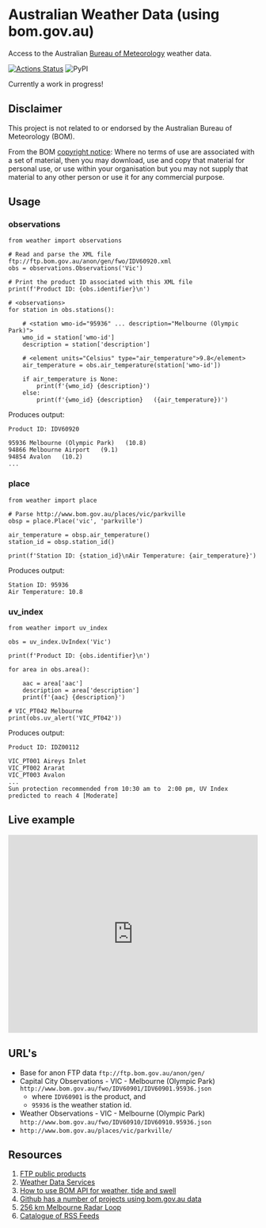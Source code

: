 # Australian Weather Data (using bom.gov.au)
Access to the Australian [Bureau of Meteorology](https://bom.gov.au/) weather data.

[![Actions Status](https://github.com/tonyallan/weather-au/workflows/weather-au-build/badge.svg)](https://github.com/tonyallan/weather-au/actions)
![PyPI](https://img.shields.io/pypi/v/weather-au)

Currently a work in progress!

## Disclaimer

This project is not related to or endorsed by the Australian Bureau of Meteorology (BOM). 

From the BOM [copyright notice](http://reg.bom.gov.au/other/copyright.shtml): Where no terms of use are associated with a set of material, then you may download, use and copy that material for personal use, or use within your organisation but you may not supply that material to any other person or use it for any commercial purpose.

## Usage

### observations

```python3
from weather import observations

# Read and parse the XML file ftp://ftp.bom.gov.au/anon/gen/fwo/IDV60920.xml
obs = observations.Observations('Vic')

# Print the product ID associated with this XML file
print(f'Product ID: {obs.identifier}\n')

# <observations>
for station in obs.stations():

    # <station wmo-id="95936" ... description="Melbourne (Olympic Park)">
    wmo_id = station['wmo-id']                                  
    description = station['description']

    # <element units="Celsius" type="air_temperature">9.8</element>
    air_temperature = obs.air_temperature(station['wmo-id'])

    if air_temperature is None:
        print(f'{wmo_id} {description}')
    else:
        print(f'{wmo_id} {description}   ({air_temperature})')
```

Produces output:
```
Product ID: IDV60920

95936 Melbourne (Olympic Park)   (10.8)
94866 Melbourne Airport   (9.1)
94854 Avalon   (10.2)
...
```

### place

```python3
from weather import place

# Parse http://www.bom.gov.au/places/vic/parkville
obsp = place.Place('vic', 'parkville')

air_temperature = obsp.air_temperature()
station_id = obsp.station_id()

print(f'Station ID: {station_id}\nAir Temperature: {air_temperature}')
```

Produces output:
```
Station ID: 95936
Air Temperature: 10.8
```

### uv_index

```python3
from weather import uv_index

obs = uv_index.UvIndex('Vic')

print(f'Product ID: {obs.identifier}\n')

for area in obs.area():

    aac = area['aac']                                  
    description = area['description']
    print(f'{aac} {description}')

# VIC_PT042 Melbourne
print(obs.uv_alert('VIC_PT042'))
```

Produces output:
```
Product ID: IDZ00112

VIC_PT001 Aireys Inlet
VIC_PT002 Ararat
VIC_PT003 Avalon
...
Sun protection recommended from 10:30 am to  2:00 pm, UV Index predicted to reach 4 [Moderate]
```

## Live example

<pre>
<iframe height="400px" width="100%" src="https://repl.it/@tony_allan/weather-au?lite=true" scrolling="no" frameborder="no" allowtransparency="true" allowfullscreen="true" sandbox="allow-forms allow-pointer-lock allow-popups allow-same-origin allow-scripts allow-modals"></iframe>
</pre>

## URL's

- Base for anon FTP data `ftp://ftp.bom.gov.au/anon/gen/`
- Capital City Observations - VIC - Melbourne (Olympic Park) `http://www.bom.gov.au/fwo/IDV60901/IDV60901.95936.json`
  - where `IDV60901` is the product, and
  - `95936` is the weather station id.
- Weather Observations - VIC - Melbourne (Olympic Park) `http://www.bom.gov.au/fwo/IDV60910/IDV60910.95936.json`
- `http://www.bom.gov.au/places/vic/parkville/`

## Resources

1. [FTP public products](http://www.bom.gov.au/catalogue/anon-ftp.shtml)
1. [Weather Data Services](http://www.bom.gov.au/catalogue/data-feeds.shtml)
1. [How to use BOM API for weather, tide and swell](https://stackoverflow.com/questions/39534018/how-to-use-bom-api-for-weather-tide-and-swell)
1. [Github has a number of projects using bom.gov.au data](https://github.com/search?q=bom.gov.au)
1. [256 km Melbourne Radar Loop](http://www.bom.gov.au/products/IDR022.loop.shtml)
1. [Catalogue of RSS Feeds](http://www.bom.gov.au/rss/)

